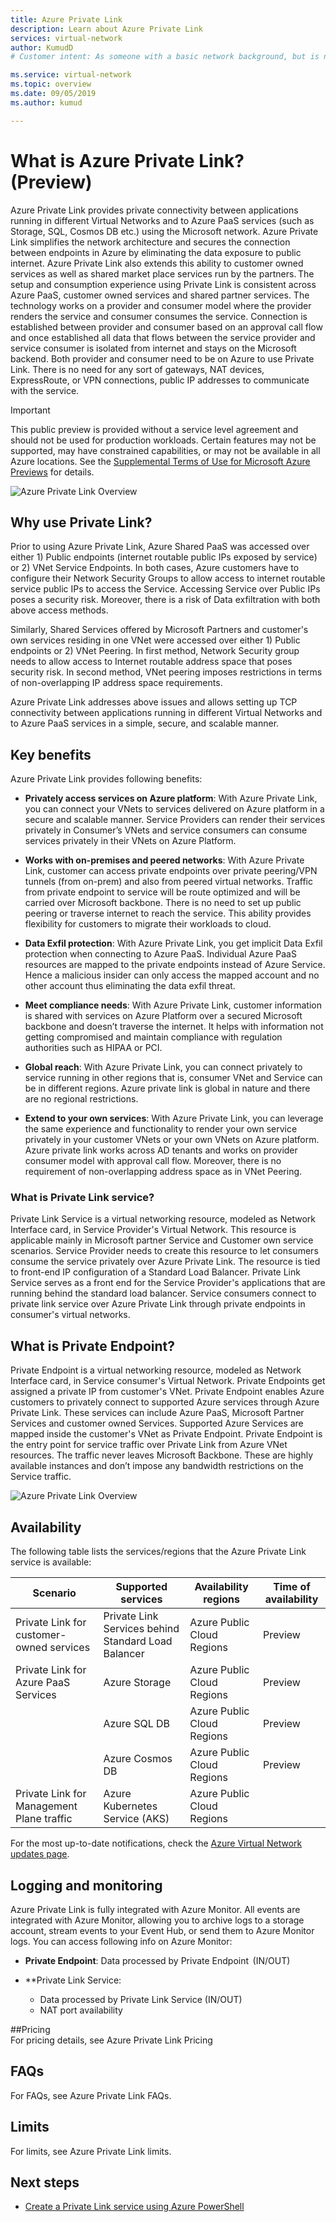 ```yaml
---
title: Azure Private Link
description: Learn about Azure Private Link
services: virtual-network
author: KumudD
# Customer intent: As someone with a basic network background, but is new to Azure, I want to understand the capabilities of Azure Private link so that I can securely connect to my Azure PaaS services within the virtual network.

ms.service: virtual-network
ms.topic: overview
ms.date: 09/05/2019
ms.author: kumud

---
```

# What is Azure Private Link? (Preview)

Azure Private Link provides private connectivity between applications running in different Virtual Networks and to Azure PaaS services (such as Storage, SQL, Cosmos DB etc.)  using the Microsoft network. Azure Private Link simplifies the network architecture and secures the connection between endpoints in Azure by eliminating the data exposure to public internet. Azure Private Link also extends this ability to customer owned services as well as shared market place services run by the partners. The setup and consumption experience using Private Link is consistent across Azure PaaS, customer owned services and shared partner services.  The technology works on a provider and consumer model where the provider renders the service and consumer consumes the service.  Connection is established between provider and consumer based on an approval call flow and once established all data that flows between the service provider and service consumer is isolated from internet and stays on the Microsoft backend.  Both provider and consumer need to be on Azure to use Private Link. There is no need for any sort of gateways, NAT devices, ExpressRoute, or VPN connections, public IP addresses to communicate with the service.   

> [!IMPORTANT]
> This public preview is provided without a service level agreement and should not be used for production workloads. Certain features may not be supported, may have constrained capabilities, or may not be available in all Azure locations. See the [Supplemental Terms of Use for Microsoft Azure Previews](https://azure.microsoft.com/support/legal/preview-supplemental-terms/) for details.
>

![Azure Private Link Overview](./media/private-link-overview/private-link-overview.png)

## Why use Private Link?
Prior to using Azure Private Link,  Azure Shared PaaS was accessed over either 1) Public endpoints (internet routable public IPs exposed by service) or 2) VNet Service Endpoints. In both cases, Azure customers have to configure their Network Security Groups to allow access to internet routable service public IPs to access the Service. Accessing Service over Public IPs poses a security risk. Moreover, there is a risk of Data exfiltration with both above access methods.  
 
Similarly, Shared Services offered by Microsoft Partners and customer's own services residing in one VNet were accessed over either 1) Public endpoints or 2) VNet Peering. In first method, Network Security group needs to allow access to Internet routable address space that poses security risk. In second method, VNet peering imposes restrictions in terms of non-overlapping IP address space requirements.  
 
Azure Private Link addresses above issues and allows setting up TCP connectivity between applications running in different Virtual Networks and to Azure PaaS services in a simple, secure, and scalable manner. 

## Key benefits
Azure Private Link provides following benefits:  
- **Privately access services on Azure platform**: With Azure Private Link, you can connect your VNets to services delivered on Azure platform  in a secure and scalable manner. Service Providers can render their services privately in Consumer’s VNets and service consumers can consume services privately in their VNets on Azure Platform. 
 
- **Works with on-premises and peered networks**: With Azure Private Link, customer can access private endpoints over private peering/VPN tunnels (from on-prem) and also from peered virtual networks. Traffic from private endpoint to service will be route optimized and will be carried over Microsoft backbone. There is no need to set up public peering or traverse internet to reach the service. This ability provides flexibility for customers to migrate their workloads to cloud.  
 
- **Data Exfil protection**: With Azure Private Link, you get implicit Data Exfil protection when connecting to Azure PaaS. Individual Azure PaaS resources are mapped to the private endpoints instead of Azure Service. Hence a malicious insider can only access the mapped account and no other account thus eliminating the data exfil threat. 
 
- **Meet compliance needs**: With Azure Private Link, customer information is shared with services on Azure Platform over a secured Microsoft backbone and doesn’t traverse the internet. It helps with information not getting compromised and maintain compliance with regulation authorities such as HIPAA or PCI.  
 
- **Global reach**: With Azure Private Link, you can connect privately to service running in other regions that is, consumer VNet and Service can be in different regions. Azure private link is global in nature and there are no regional restrictions.      
 
- **Extend to your own services**: With Azure Private Link, you can leverage the same experience and functionality to render your own service privately in your customer VNets or your own VNets on Azure platform. Azure private link works across AD tenants and works on provider consumer model with approval call flow. Moreover, there is no requirement of non-overlapping address space as in VNet Peering.

### What is Private Link service?
Private Link Service is a virtual networking resource, modeled as Network Interface card, in Service Provider's Virtual Network. This resource is applicable mainly in Microsoft partner Service and Customer own service scenarios. Service Provider needs to create this resource to let consumers consume the service privately over Azure Private Link.  The resource is tied to front-end IP configuration of a Standard Load Balancer. Private Link Service serves as a front end for the Service Provider's applications that are running behind the standard load balancer. Service consumers connect to private link service over Azure Private Link through private endpoints in consumer's virtual networks.

## What is Private Endpoint?
Private Endpoint is a virtual networking resource, modeled as Network Interface card, in Service consumer's Virtual Network. Private Endpoints  get assigned a private IP from customer's VNet. Private Endpoint enables Azure customers to privately connect to supported Azure services through Azure Private Link. These services can include Azure PaaS, Microsoft Partner Services and customer owned Services. Supported Azure Services are mapped inside the customer's VNet as Private Endpoint. Private Endpoint is the entry point for service traffic over Private Link from Azure VNet resources. The traffic never leaves Microsoft Backbone. These are highly available instances and don’t impose any bandwidth restrictions on the Service traffic.
 
![Azure Private Link Overview](./media/private-link-overview/private-link-overview.png)


## Availability 
 The following table lists the services/regions that the Azure Private Link service is available:


|Scenario  |Supported services   |Availability regions |Time of availability   |
|---------|---------|---------|---------|
|Private Link for customer-owned services|Private Link Services behind Standard Load Balancer |Azure Public Cloud Regions  |  Preview  |
|Private Link for Azure PaaS Services   | Azure Storage        |  Azure Public Cloud Regions       | Preview         |
|  |  Azure SQL DB         | Azure Public Cloud Regions         |   Preview      |
|  |    Azure Cosmos DB     |  Azure Public Cloud Regions        | Preview        |
Private Link for Management Plane traffic     |  Azure Kubernetes Service (AKS)       |   Azure Public Cloud Regions       |         |

For the most up-to-date notifications, check the [Azure Virtual Network updates page](https://azure.microsoft.com/updates/?product=virtual-network). 

## Logging and monitoring

Azure Private Link is fully integrated with Azure Monitor.  All events are integrated with Azure Monitor, allowing you to archive logs to a storage account, stream events to your Event Hub, or send them to Azure Monitor logs. You can access following info on Azure Monitor: 
- **Private Endpoint**: Data processed by Private Endpoint  (IN/OUT)
 
- **Private Link Service:
    - Data processed by Private Link Service (IN/OUT)
    - NAT port availability  
 
##Pricing   
For pricing details, see Azure Private Link Pricing 
 
## FAQs  
For FAQs, see Azure Private Link FAQs.
 
## Limits  
For limits, see Azure Private Link limits.

## Next steps
- [Create a Private Link service using Azure PowerShell](create-private-link-service-powershell.md)
 
